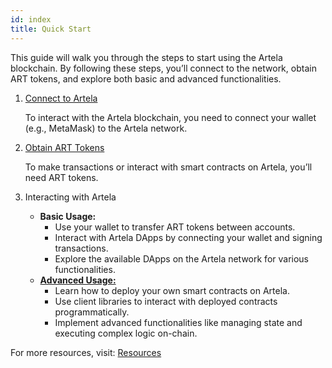 ```yaml
---
id: index
title: Quick Start
---
```


This guide will walk you through the steps to start using the Artela blockchain. By following these steps, you’ll connect to the network, obtain ART tokens, and explore both basic and advanced functionalities.

1. [Connect to Artela](/main/users-guid/quick-start/connect-with-wallet)

    To interact with the Artela blockchain, you need to connect your wallet (e.g., MetaMask) to the Artela network.  

2. [Obtain ART Tokens](/main/users-guid/quick-start/bridge-to-artela)

    To make transactions or interact with smart contracts on Artela, you’ll need ART tokens.  

3. Interacting with Artela

    - **Basic Usage:**
        - Use your wallet to transfer ART tokens between accounts.
        - Interact with Artela DApps by connecting your wallet and signing transactions.
        - Explore the available DApps on the Artela network for various functionalities.
    - [**Advanced Usage:**](/main/users-guid/quick-start/connect-with-client)
        - Learn how to deploy your own smart contracts on Artela.
        - Use client libraries to interact with deployed contracts programmatically.
        - Implement advanced functionalities like managing state and executing complex logic on-chain.

For more resources, visit:
[Resources](/main/resources)
